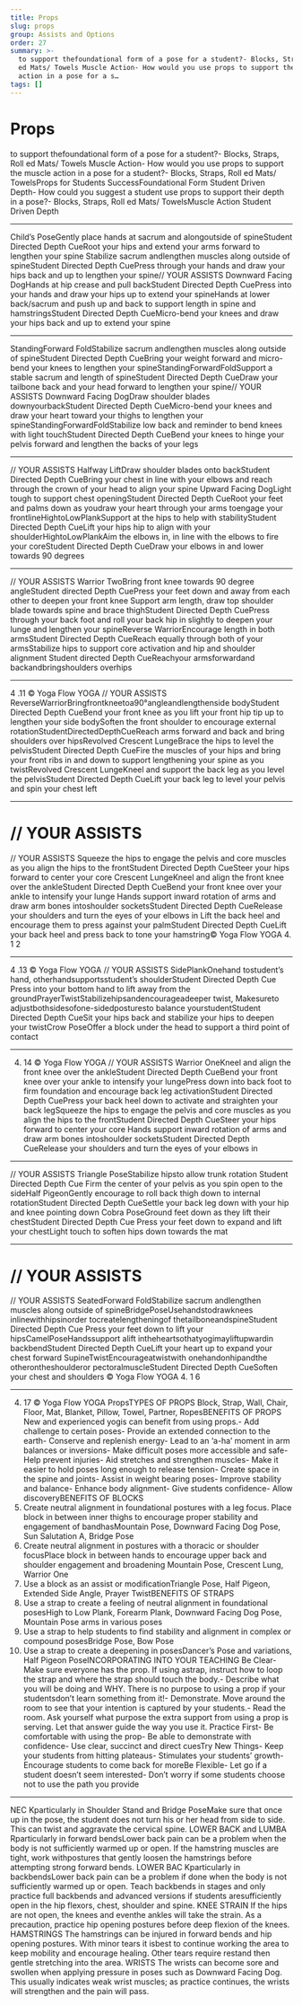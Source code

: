 ```yaml
---
title: Props
slug: props
group: Assists and Options
order: 27
summary: >-
  to support thefoundational form of a pose for a student?- Blocks, Straps, Roll
  ed Mats/ Towels Muscle Action- How would you use props to support the muscle
  action in a pose for a s…
tags: []
---
```

# Props

to support thefoundational form of a pose for a student?- Blocks, Straps, Roll ed Mats/ Towels
Muscle Action- How would you use props to support the muscle action in a pose for a student?- Blocks, Straps, Roll ed Mats/ TowelsProps for Students SuccessFoundational Form
Student Driven Depth- How could you suggest a student use props to support their depth in a pose?- Blocks, Straps, Roll ed Mats/ TowelsMuscle Action
Student Driven Depth
- --

Child’s PoseGently place hands at sacrum and alongoutside of spineStudent Directed Depth CueRoot your hips and extend your arms forward to lengthen your spine
Stabilize sacrum andlengthen muscles along outside of spineStudent Directed Depth CuePress through your hands and draw your hips back and up to lengthen your spine// YOUR ASSISTS
Downward Facing DogHands at hip crease and pull backStudent Directed Depth CuePress into your hands and draw your hips up to extend your spineHands at lower back/sacrum and push up and back to support length in spine and hamstringsStudent Directed Depth CueMicro-bend your knees and draw your hips back and up to extend your spine
- --

StandingForward FoldStabilize sacrum andlengthen muscles along outside of spineStudent Directed Depth CueBring your weight forward and micro-bend your knees to lengthen your spineStandingForwardFoldSupport a stable sacrum and length of spineStudent Directed Depth CueDraw your tailbone back and your head forward to lengthen your spine// YOUR ASSISTS Downward Facing DogDraw shoulder blades downyourbackStudent Directed Depth CueMicro-bend your knees and draw your heart toward your thighs to lengthen your spineStandingForwardFoldStabilize low back and reminder to bend knees with light touchStudent Directed Depth CueBend your knees to hinge your pelvis forward and lengthen the backs of your legs
- --

// YOUR ASSISTS Halfway LiftDraw shoulder blades onto backStudent Directed Depth CueBring your chest in line with your elbows and reach through the crown of your head to align your spine
Upward Facing DogLight tough to support chest openingStudent Directed Depth CueRoot your feet and palms down as youdraw your heart through your arms toengage your frontlineHightoLowPlankSupport at the hips to help with stabilityStudent Directed Depth CueLift your hips hip to align with your shoulderHightoLowPlankAim the elbows in, in line with the elbows to fire your coreStudent Directed Depth CueDraw your elbows in and lower towards 90 degrees
- --

// YOUR ASSISTS Warrior TwoBring front knee towards 90 degree angleStudent directed Depth CuePress your feet down and away from each other to deepen your front knee
Support arm length, draw top shoulder blade towards spine and brace thighStudent Directed Depth CuePress through your back foot and roll your back hip in slightly to deepen your lunge and lengthen your spineReverse WarriorEncourage length in both armsStudent Directed Depth CueReach equally through both of your armsStabilize hips to support core activation and hip and shoulder alignment Student directed Depth CueReachyour armsforwardand backandbringshoulders overhips
- --

4 .11 © Yoga Flow YOGA // YOUR ASSISTS ReverseWarriorBringfrontkneetoa90°angleandlengthenside bodyStudent Directed Depth CueBend your front knee as you lift your front hip tip up to lengthen your side bodySoften the front shoulder to encourage external rotationStudentDirectedDepthCueReach arms forward and back and bring shoulders over hipsRevolved Crescent LungeBrace the hips to level the pelvisStudent Directed Depth CueFire the muscles of your hips and bring your front ribs in and down to support lengthening your spine as you twistRevolved Crescent LungeKneel and support the back leg as you level the pelvisStudent Directed Depth CueLift your back leg to level your pelvis and spin your chest left
- --

# // YOUR ASSISTS

// YOUR ASSISTS
Squeeze the hips to engage the pelvis and core muscles as you align the hips to the frontStudent Directed Depth CueSteer your hips forward to center your core Crescent LungeKneel and align the front knee over the ankleStudent Directed Depth CueBend your front knee over your ankle to intensify your lunge
Hands support inward rotation of arms and draw arm bones intoshoulder socketsStudent Directed Depth CueRelease your shoulders and turn the eyes of your elbows in Lift the back heel and encourage them to press against your palmStudent Directed Depth CueLift your back heel and press back to tone your hamstring© Yoga Flow YOGA 4. 1 2
- --

4 .13 © Yoga Flow YOGA // YOUR ASSISTS SidePlankOnehand tostudent’s hand, otherhandsupportsstudent’s shoulderStudent Directed Depth Cue Press into your bottom hand to lift away from the groundPrayerTwistStabilizehipsandencourageadeeper twist, Makesureto adjustbothsidesofone-sidedposturesto balance yourstudentStudent Directed Depth CueSit your hips back and stabilize your hips to deepen your twistCrow PoseOffer a block under the head to support a third point of contact
- --
4. 14 © Yoga Flow YOGA // YOUR ASSISTS Warrior OneKneel and align the front knee over the ankleStudent Directed Depth CueBend your front knee over your ankle to intensify your lungePress down into back foot to firm foundation and encourage back leg activationStudent Directed Depth CuePress your back heel down to activate and straighten your back legSqueeze the hips to engage the pelvis and core muscles as you align the hips to the frontStudent Directed Depth CueSteer your hips forward to center your core
Hands support inward rotation of arms and draw arm bones intoshoulder socketsStudent Directed Depth CueRelease your shoulders and turn the eyes of your elbows in
- --

// YOUR ASSISTS Triangle PoseStabilize hipsto allow trunk rotation Student Directed Depth Cue Firm the center of your pelvis as you spin open to the sideHalf PigeonGently encourage to roll back thigh down to internal rotationStudent Directed Depth CueSettle your back leg down with your hip and knee pointing down
Cobra PoseGround feet down as they lift their chestStudent Directed Depth Cue Press your feet down to expand and lift your chestLight touch to soften hips down towards the mat
- --

# // YOUR ASSISTS

// YOUR ASSISTS
SeatedForward FoldStabilize sacrum andlengthen muscles along outside of spineBridgePoseUsehandstodrawknees inlinewithhipsinorder tocreatelengtheningof thetailboneandspineStudent Directed Depth Cue Press your feet down to lift your hipsCamelPoseHandssupport alift intheheartsothatyogimayliftupwardin backbendStudent Directed Depth CueLift your heart up to expand your chest forward
SupineTwistEncourageatwistwith onehandonhipandthe otherontheshoulderor pectoralmuscleStudent Directed Depth CueSoften your chest and shoulders © Yoga Flow YOGA 4. 1 6
- --
4. 17 © Yoga Flow YOGA PropsTYPES OF PROPS Block, Strap, Wall, Chair, Floor, Mat, Blanket, Pillow, Towel, Partner, RopesBENEFITS OF PROPS New and experienced yogis can benefit from using props.- Add challenge to certain poses- Provide an extended connection to the earth- Conserve and replenish energy- Lead to an ‘a-ha’ moment in arm balances or inversions- Make difficult poses more accessible and safe- Help prevent injuries- Aid stretches and strengthen muscles- Make it easier to hold poses long enough to release tension- Create space in the spine and joints- Assist in weight bearing poses- Improve stability and balance- Enhance body alignment- Give students confidence- Allow discoveryBENEFITS OF BLOCKS
1. Create neutral alignment in foundational postures with a leg focus. Place block in between inner thighs to encourage proper stability and engagement of bandhasMountain Pose, Downward Facing Dog Pose, Sun Salutation A, Bridge Pose
2. Create neutral alignment in postures with a thoracic or shoulder focusPlace block in between hands to encourage upper back and shoulder engagement and broadening Mountain Pose, Crescent Lung, Warrior One
3. Use a block as an assist or modificationTriangle Pose, Half Pigeon, Extended Side Angle, Prayer TwistBENEFITS OF STRAPS
1. Use a strap to create a feeling of neutral alignment in foundational posesHigh to Low Plank, Forearm Plank, Downward Facing Dog Pose, Mountain Pose arms in various poses
2. Use a strap to help students to find stability and alignment in complex or compound posesBridge Pose, Bow Pose
3. Use a strap to create a deepening in posesDancer’s Pose and variations, Half Pigeon PoseINCORPORATING INTO YOUR TEACHING Be Clear- Make sure everyone has the prop. If using astrap, instruct how to loop the strap and where the strap should touch the body.- Describe what you will be doing and WHY. There is no purpose to using a prop if your studentsdon’t learn something from it!- Demonstrate. Move around the room to see that your intention is captured by your students.- Read the room. Ask yourself what purpose the extra support from using a prop is serving. Let that answer guide the way you use it. Practice First- Be comfortable with using the prop- Be able to demonstrate with confidence- Use clear, succinct and direct cuesTry New Things- Keep your students from hitting plateaus- Stimulates your students’ growth- Encourage students to come back for moreBe Flexible- Let go if a student doesn’t seem interested- Don’t worry if some students choose not to use the path you provide
- --

NEC Kparticularly in Shoulder Stand and Bridge PoseMake sure that once up in the pose, the student does not turn his or her head from side to side. This can twist and aggravate the cervical spine. LOWER BACK and LUMBA Rparticularly in forward bendsLower back pain can be a problem when the body is not sufficiently warmed up or open. If the hamstring muscles are tight, work withpostures that gently loosen the hamstrings before attempting strong forward bends. LOWER BAC Kparticularly in backbendsLower back pain can be a problem if done when the body is not sufficiently warmed up or open. Teach backbends in stages and only practice full backbends and advanced versions if students aresufficiently open in the hip flexors, chest, shoulder and spine. KNEE STRAIN If the hips are not open, the knees and eventhe ankles will take the strain. As a precaution, practice hip opening postures before deep flexion of the knees. HAMSTRINGS The hamstrings can be injured in forward bends and hip opening postures. With minor tears it isbest to continue working the area to keep mobility and encourage healing. Other tears require restand then gentle stretching into the area. WRISTS The wrists can become sore and swollen when applying pressure in poses such as Downward Facing Dog. This usually indicates weak wrist muscles; as practice continues, the wrists will strengthen and the pain will pass.
